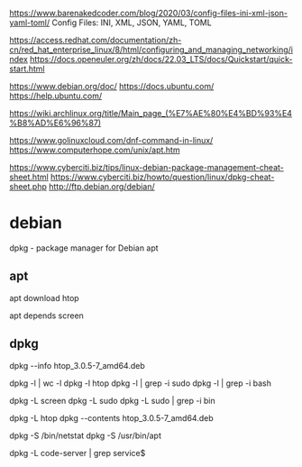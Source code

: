 https://www.barenakedcoder.com/blog/2020/03/config-files-ini-xml-json-yaml-toml/
Config Files: INI, XML, JSON, YAML, TOML


https://access.redhat.com/documentation/zh-cn/red_hat_enterprise_linux/8/html/configuring_and_managing_networking/index
https://docs.openeuler.org/zh/docs/22.03_LTS/docs/Quickstart/quick-start.html

https://www.debian.org/doc/
https://docs.ubuntu.com/
https://help.ubuntu.com/

https://wiki.archlinux.org/title/Main_page_(%E7%AE%80%E4%BD%93%E4%B8%AD%E6%96%87)


https://www.golinuxcloud.com/dnf-command-in-linux/
https://www.computerhope.com/unix/apt.htm

https://www.cyberciti.biz/tips/linux-debian-package-management-cheat-sheet.html
https://www.cyberciti.biz/howto/question/linux/dpkg-cheat-sheet.php
http://ftp.debian.org/debian/

# debian
dpkg - package manager for Debian
apt

## apt
apt download htop

apt depends screen

## dpkg
dpkg --info htop_3.0.5-7_amd64.deb

dpkg -l | wc -l
dpkg -l htop
dpkg -l | grep -i sudo
dpkg -l | grep -i bash

dpkg -L screen
dpkg -L sudo
dpkg -L sudo | grep -i bin

dpkg -L htop
dpkg --contents htop_3.0.5-7_amd64.deb

dpkg -S /bin/netstat
dpkg -S /usr/bin/apt

dpkg -L code-server | grep service$